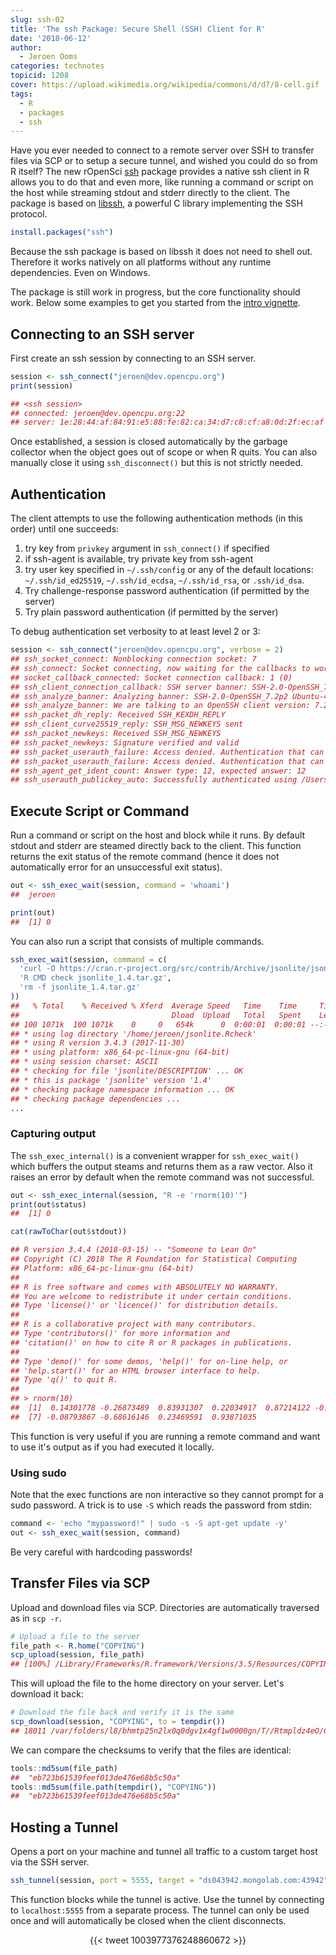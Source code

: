 ```yaml
---
slug: ssh-02
title: 'The ssh Package: Secure Shell (SSH) Client for R'
date: '2018-06-12'
author:
  - Jeroen Ooms
categories: technotes
topicid: 1208
cover: https://upload.wikimedia.org/wikipedia/commons/d/d7/8-cell.gif
tags:
  - R
  - packages
  - ssh
---
```


Have you ever needed to connect to a remote server over SSH to transfer files via SCP or to setup a secure tunnel, and wished you could do so from R itself? The new rOpenSci [ssh](https://cran.r-project.org/web/packages/ssh/index.html) package provides a native ssh client in R allows you to do that and even more, like running a command or script on the host while streaming stdout and stderr directly to the client. The package is based on [libssh](https://www.libssh.org/), a powerful C library implementing the SSH protocol.

```r
install.packages("ssh")
```

Because the ssh package is based on libssh it does not need to shell out. Therefore it works natively on all platforms without any runtime dependencies. Even on Windows.

The package is still work in progress, but the core functionality should work. Below some examples to get you started from the [intro vignette](https://cran.r-project.org/web/packages/ssh/vignettes/intro.html).



## Connecting to an SSH server

First create an ssh session by connecting to an SSH server.


```r
session <- ssh_connect("jeroen@dev.opencpu.org")
print(session)

## <ssh session>
## connected: jeroen@dev.opencpu.org:22
## server: 1e:28:44:af:84:91:e5:88:fe:82:ca:34:d7:c8:cf:a8:0d:2f:ec:af
```

Once established, a session is closed automatically by the garbage collector when the object goes out of scope or when R quits. You can also manually close it using `ssh_disconnect()` but this is not strictly needed.


## Authentication

The client attempts to use the following authentication methods (in this order) until one succeeds:

 1. try key from `privkey` argument in `ssh_connect()` if specified
 2. if ssh-agent is available, try private key from ssh-agent
 3. try user key specified in `~/.ssh/config` or any of the default locations: `~/.ssh/id_ed25519`, `~/.ssh/id_ecdsa`, `~/.ssh/id_rsa`, or `.ssh/id_dsa`.
 4. Try challenge-response password authentication (if permitted by the server)
 5. Try plain password authentication (if permitted by the server)

To debug authentication set verbosity to at least level 2 or 3:

```r
session <- ssh_connect("jeroen@dev.opencpu.org", verbose = 2)
## ssh_socket_connect: Nonblocking connection socket: 7
## ssh_connect: Socket connecting, now waiting for the callbacks to work
## socket_callback_connected: Socket connection callback: 1 (0)
## ssh_client_connection_callback: SSH server banner: SSH-2.0-OpenSSH_7.2p2 Ubuntu-4ubuntu2.4
## ssh_analyze_banner: Analyzing banner: SSH-2.0-OpenSSH_7.2p2 Ubuntu-4ubuntu2.4
## ssh_analyze_banner: We are talking to an OpenSSH client version: 7.2 (70200)
## ssh_packet_dh_reply: Received SSH_KEXDH_REPLY
## ssh_client_curve25519_reply: SSH_MSG_NEWKEYS sent
## ssh_packet_newkeys: Received SSH_MSG_NEWKEYS
## ssh_packet_newkeys: Signature verified and valid
## ssh_packet_userauth_failure: Access denied. Authentication that can continue: publickey
## ssh_packet_userauth_failure: Access denied. Authentication that can continue: publickey
## ssh_agent_get_ident_count: Answer type: 12, expected answer: 12
## ssh_userauth_publickey_auto: Successfully authenticated using /Users/jeroen/.ssh/id_rsa
```

## Execute Script or Command

Run a command or script on the host and block while it runs. By default stdout and stderr are steamed directly back to the client. This function returns the exit status of the remote command (hence it does not automatically error for an unsuccessful exit status). 


```r
out <- ssh_exec_wait(session, command = 'whoami')
##  jeroen

print(out)
##  [1] 0
```

You can also run a script that consists of multiple commands.


```r
ssh_exec_wait(session, command = c(
  'curl -O https://cran.r-project.org/src/contrib/Archive/jsonlite/jsonlite_1.4.tar.gz',
  'R CMD check jsonlite_1.4.tar.gz',
  'rm -f jsonlite_1.4.tar.gz'
))
##   % Total    % Received % Xferd  Average Speed   Time    Time     Time  Current
##                                  Dload  Upload   Total   Spent    Left  Speed
## 100 1071k  100 1071k    0     0   654k      0  0:00:01  0:00:01 --:--:--  654k
## * using log directory '/home/jeroen/jsonlite.Rcheck'
## * using R version 3.4.3 (2017-11-30)
## * using platform: x86_64-pc-linux-gnu (64-bit)
## * using session charset: ASCII
## * checking for file 'jsonlite/DESCRIPTION' ... OK
## * this is package 'jsonlite' version '1.4'
## * checking package namespace information ... OK
## * checking package dependencies ...
...
```

### Capturing output

The `ssh_exec_internal()` is a convenient wrapper for `ssh_exec_wait()` which buffers the output steams and returns them as a raw vector. Also it raises an error by default when the remote command was not successful.


```r
out <- ssh_exec_internal(session, "R -e 'rnorm(10)'")
print(out$status)
##  [1] 0

cat(rawToChar(out$stdout))

## R version 3.4.4 (2018-03-15) -- "Someone to Lean On"
## Copyright (C) 2018 The R Foundation for Statistical Computing
## Platform: x86_64-pc-linux-gnu (64-bit)
## 
## R is free software and comes with ABSOLUTELY NO WARRANTY.
## You are welcome to redistribute it under certain conditions.
## Type 'license()' or 'licence()' for distribution details.
## 
## R is a collaborative project with many contributors.
## Type 'contributors()' for more information and
## 'citation()' on how to cite R or R packages in publications.
## 
## Type 'demo()' for some demos, 'help()' for on-line help, or
## 'help.start()' for an HTML browser interface to help.
## Type 'q()' to quit R.
## 
## > rnorm(10)
##  [1]  0.14301778 -0.26873489  0.83931307  0.22034917  0.87214122 -0.13655736
##  [7] -0.08793867 -0.68616146  0.23469591  0.93871035
```

This function is very useful if you are running a remote command and want to use it's output as if you had executed it locally.

### Using sudo

Note that the exec functions are non interactive so they cannot prompt for a sudo password. A trick is to use `-S` which reads the password from stdin:

```r
command <- 'echo "mypassword!" | sudo -s -S apt-get update -y'
out <- ssh_exec_wait(session, command)
```

Be very careful with hardcoding passwords!

## Transfer Files via SCP

Upload and download files via SCP. Directories are automatically traversed as in `scp -r`.

```r
# Upload a file to the server
file_path <- R.home("COPYING")
scp_upload(session, file_path)
## [100%] /Library/Frameworks/R.framework/Versions/3.5/Resources/COPYING
```

This will upload the file to the home directory on your server. Let's download it back:

```r
# Download the file back and verify it is the same
scp_download(session, "COPYING", to = tempdir())
## 18011 /var/folders/l8/bhmtp25n2lx0q0dgv1x4gf1w0000gn/T//Rtmpldz4eO/COPYING
```

We can compare the checksums to verify that the files are identical:

```r
tools::md5sum(file_path)
##  "eb723b61539feef013de476e68b5c50a" 
tools::md5sum(file.path(tempdir(), "COPYING"))
##  "eb723b61539feef013de476e68b5c50a" 
```

## Hosting a Tunnel

Opens a port on your machine and tunnel all traffic to a custom target host via the SSH server.

```r
ssh_tunnel(session, port = 5555, target = "ds043942.mongolab.com:43942")
```

This function blocks while the tunnel is active. Use the tunnel by connecting to `localhost:5555` from a separate process. The tunnel can only be used once and will automatically be closed when the client disconnects.

<div align="center">
{{< tweet 1003977376248860672 >}}
</div>
